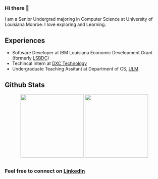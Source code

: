 

<html>
            <p align="center">
            <h3> Hi there 👋 </h3>
                  I am a Senior Undergrad majoring in Computer Science at University of Louisiana Monroe. I love exploring and Learning.
            </p>
</html>



 ## Experiences
<html>
            <ul>
                        <li>Software Developer at IBM Louisiana Economic Development Grant (formerly <a href="https://www.louisianasbdc.org/">LSBDC</a>)</li>
                        <li>Techincal Intern at <a href="https://dxc.com/us/en">DXC Technology</a></li>
                        <li>Undergraduate Teaching Assitant at Department of CS, <a href="https://www.ulm.edu/">ULM</a></li>
            </ul>            
            
</html>

## Github Stats

<html>
            <p align="center">
                  <img src="https://github-readme-stats.vercel.app/api?username=NIrajan-15&count_private=true&show_icons=true&theme=radical&hide=stars"                      height="200px"/>
                  <img src="https://github-readme-stats.vercel.app/api/top-langs/?username=NIrajan-15&langs_count=6&layout=compact" height="200px" />
            </p>           
            
</html>



##

### Feel free to connect on [LinkedIn](https://www.linkedin.com/in/nirajan-sangraula/)  
           
<!--
**NIrajan-15/NIrajan-15** is a ✨ _special_ ✨ repository because its `README.md` (this file) appears on your GitHub profile.

Here are some ideas to get you started:

- 🔭 I’m currently working on ...
- 🌱 I’m currently learning ...
- 👯 I’m looking to collaborate on ...
- 🤔 I’m looking for help with ...
- 💬 Ask me about ...
- 📫 How to reach me: ...
- 😄 Pronouns: ...
- ⚡ Fun fact: ...
-->            
